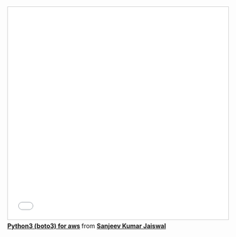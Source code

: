 <iframe src="//www.slideshare.net/slideshow/embed_code/key/CjlYA0zxe7KRfL" width="595" height="485" frameborder="0" marginwidth="0" marginheight="0" scrolling="no" style="border:1px solid #CCC; border-width:1px; margin-bottom:5px; max-width: 100%;" allowfullscreen> </iframe> <div style="margin-bottom:5px"> <strong> <a href="//www.slideshare.net/jassics/python-sdkboto3-for-aws" title="Python3 (boto3) for aws" target="_blank">Python3 (boto3) for aws</a> </strong> from <strong><a href="//www.slideshare.net/jassics" target="_blank">Sanjeev Kumar Jaiswal</a></strong> </div>